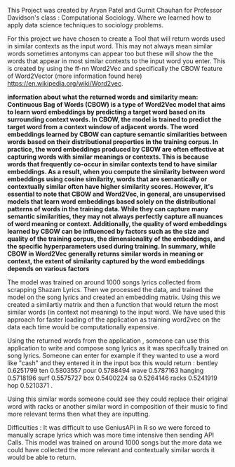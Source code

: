 This Project was created by Aryan Patel and Gurnit Chauhan for Professor Davidson's class : Computational Sociology. Where we learned how to apply data science techniques to sociology problems. 


For this project we have chosen to create a Tool that will return words used in similar contexts as the input word. This may not always mean similar words sometimes antonyms can appear too but these
will show the the words that appear in most similar contexts to the input word you enter. This is created by using the ff-nn Word2Vec and specifically the CBOW feature of Word2Vector
(more information found here) https://en.wikipedia.org/wiki/Word2vec.  

**information about what the returned words and similarity mean: Continuous Bag of Words (CBOW) is a type of Word2Vec model that aims to learn word embeddings by predicting a target word based on its surrounding context words. In CBOW, the model is trained to predict the target word from a context window of adjacent words. The word embeddings learned by CBOW can capture semantic similarities between words based on their distributional properties in the training corpus.
In practice, the word embeddings produced by CBOW are often effective at capturing words with similar meanings or contexts. This is because words that frequently co-occur in similar contexts tend to have similar embeddings. As a result, when you compute the similarity between word embeddings using cosine similarity, words that are semantically or contextually similar often have higher similarity scores. However, it's essential to note that CBOW and Word2Vec, in general, are unsupervised models that learn word embeddings based solely on the distributional patterns of words in the training data. While they can capture many semantic similarities, they may not always perfectly capture all nuances of word meaning or context. Additionally, the quality of word embeddings learned by CBOW can be influenced by factors such as the size and quality of the training corpus, the dimensionality of the embeddings, and the specific hyperparameters used during training. In summary, while CBOW in Word2Vec generally returns similar words in meaning or context, the extent of similarity captured by the word embeddings depends on various factors**










The model was trained on around 1000 songs lyrics collected from scrapping Shazam Lyrics. Then we processed the data, and trained the model on the song lyrics and created an embedding matrix. Using this we
created a similartiy matrix and then a function that would return the most similar words (in context not meaning) to the input word. We have used this approach for faster loading of the application
as training word2vec on the data each time would be computationally expensive. 


Using the returned words from the application , someone can use this application to write and compose song lyrics as it was specifcally trained on song lyrics. Someone can enter for example if they wanted to use a word like "cash"
and they entered it in the input box this would return : 
bentley	0.6251799
ten	0.5803557
pour	0.5788494
wave	0.5787163
hanging	0.5718196
surf	0.5575727
box	0.5400224
sa	0.5264146
racks	0.5241919
hop	0.5210371 . 

Using this similar words someone could see they could replace their original word with racks or another similar word in composition of their music to find more relevant terms then what they are inputting. 

Difficulties : It was difficult to use GeniusAPi in R so we were forced to manually scrape lyrics which was more time intensive then sending API Calls. This model was trained on around
1000 songs but the more data we could have collected the more relevant and contextually similar words it would be able to return. 


